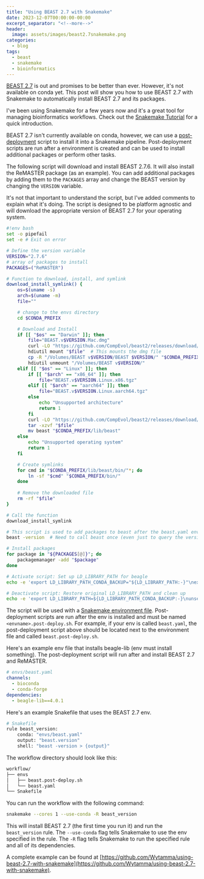 ```yaml
---
title: "Using BEAST 2.7 with Snakemake"
date: 2023-12-07T00:00:00-00:00
excerpt_separator: "<!--more-->"
header:
  image: assets/images/beast2.7snakemake.png
categories:
  - blog
tags:
  - beast
  - snakemake
  - bioinformatics
---
```



[BEAST 2.7](https://www.beast2.org/2022/09/01/what-is-new-in-v2.7.0.html) is out and promises to be better than ever. However, it's not available on conda yet. This post will show you how to use BEAST 2.7 with Snakemake to automatically install BEAST 2.7 and its packages.

I've been using Snakemake for a few years now and it's a great tool for managing bioinformatics workflows. Check out the [Snakemake Tutorial](https://snakemake.readthedocs.io/en/stable/tutorial/tutorial.html) for a quick introduction.

<!--more-->

BEAST 2.7 isn't currently available on conda, however, we can use a [post-deployment](https://snakemake.readthedocs.io/en/stable/snakefiles/deployment.html#providing-post-deployment-scripts) script to install it into a Snakemake pipeline. Post-deployment scripts are run after a environment is created and can be used to install additional packages or perform other tasks.

The following script will download and install BEAST 2.7.6. It will also install the ReMASTER package (as an example). You can add additional packages by adding them to the `PACKAGES` array and change the BEAST version by changing the `VERSION` variable.

It's not that important to understand the script, but I've added comments to explain what it's doing. The script is designed to be platform agnostic and will download the appropriate version of BEAST 2.7 for your operating system.

```bash
#!env bash
set -o pipefail
set -e # Exit on error

# Define the version variable
VERSION="2.7.6"
# array of packages to install
PACKAGES=("ReMASTER")

# Function to download, install, and symlink
download_install_symlink() {
    os=$(uname -s)
    arch=$(uname -m)
    file=""

    # change to the envs directory
    cd $CONDA_PREFIX

    # Download and Install
    if [[ "$os" == "Darwin" ]]; then
        file="BEAST.v$VERSION.Mac.dmg"
        curl -LO "https://github.com/CompEvol/beast2/releases/download/v$VERSION/$file"
        hdiutil mount "$file"  # This mounts the dmg file
        cp -R "/Volumes/BEAST v$VERSION/BEAST $VERSION/" "$CONDA_PREFIX/lib/beast"
        hdiutil unmount "/Volumes/BEAST v$VERSION/"
    elif [[ "$os" == "Linux" ]]; then
        if [[ "$arch" == "x86_64" ]]; then
            file="BEAST.v$VERSION.Linux.x86.tgz"
        elif [[ "$arch" == "aarch64" ]]; then
            file="BEAST.v$VERSION.Linux.aarch64.tgz"
        else
            echo "Unsupported architecture"
            return 1
        fi
        curl -LO "https://github.com/CompEvol/beast2/releases/download/v$VERSION/$file"
        tar -xzvf "$file"
        mv beast "$CONDA_PREFIX/lib/beast"
    else
        echo "Unsupported operating system"
        return 1
    fi

    # Create symlinks
    for cmd in "$CONDA_PREFIX/lib/beast/bin/"*; do
        ln -sf "$cmd" "$CONDA_PREFIX/bin/"
    done
    
    # Remove the downloaded file
    rm -rf "$file"
}

# Call the function
download_install_symlink

# This script is used to add packages to beast after the beast.yaml env is installed
beast -version  # Need to call beast once (even just to query the version) to create support dirs

# Install packages
for package in "${PACKAGES[@]}"; do
    packagemanager -add "$package"
done

# Activate script: Set up LD_LIBRARY_PATH for beagle
echo -e 'export LD_LIBRARY_PATH_CONDA_BACKUP="${LD_LIBRARY_PATH:-}"\nexport LD_LIBRARY_PATH=$CONDA_PREFIX/lib:${LD_LIBRARY_PATH:-}' > "$CONDA_PREFIX/etc/conda/activate.d/beagle_activate.sh"

# Deactivate script: Restore original LD_LIBRARY_PATH and clean up
echo -e 'export LD_LIBRARY_PATH=${LD_LIBRARY_PATH_CONDA_BACKUP:-}\nunset LD_LIBRARY_PATH_CONDA_BACKUP\n[ -z "$LD_LIBRARY_PATH" ] && unset LD_LIBRARY_PATH' > "$CONDA_PREFIX/etc/conda/deactivate.d/beagle_deactivate.sh"
```

The script will be used with a [Snakemake environment file](https://snakemake.readthedocs.io/en/stable/snakefiles/deployment.html#integrated-package-management). Post-deployment scripts are run after the env is installed and must be named `<envname>.post-deploy.sh`. For example, if your env is called `beast.yaml`, the post-deployment script above should be located next to the environment file and called `beast.post-deploy.sh`.

Here's an example env file that installs beagle-lib (env must install something). The post-deployment script will run after and install BEAST 2.7 and ReMASTER.

```yaml
# envs/beast.yaml
channels:
  - bioconda
  - conda-forge
dependencies:
  - beagle-lib==4.0.1
```

Here's an example Snakefile that uses the BEAST 2.7 env.

```python
# Snakefile
rule beast_version:
    conda: "envs/beast.yaml"
    output: "beast.version"
    shell: "beast -version > {output}"
```

The workflow directory should look like this:

```bash
workflow/
├── envs
│   ├── beast.post-deploy.sh
│   └── beast.yaml
└── Snakefile
```

You can run the workflow with the following command:

```bash
snakemake --cores 1 --use-conda -R beast_version  
```

This will install BEAST 2.7 (the first time you run it) and run the `beast_version` rule. The `--use-conda` flag tells Snakemake to use the env specified in the rule. The `-R` flag tells Snakemake to run the specified rule and all of its dependencies.

A complete example can be found at [https://github.com/Wytamma/using-beast-2.7-with-snakemake](https://github.com/Wytamma/using-beast-2.7-with-snakemake).
